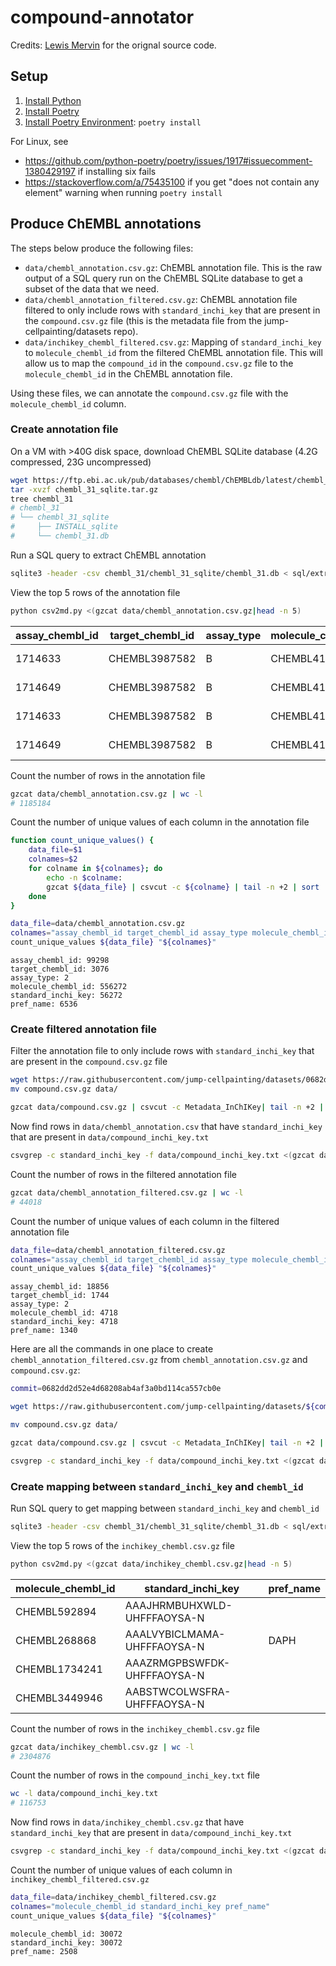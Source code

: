 # compound-annotator

Credits: [Lewis Mervin](https://github.com/lewismervin1) for the orignal source code.

## Setup

1. [Install Python](https://www.python.org/downloads/)
1. [Install Poetry](https://python-poetry.org/docs/#installation)
1. [Install Poetry Environment](https://python-poetry.org/docs/basic-usage/#installing-dependencies): `poetry install`

For Linux, see

- <https://github.com/python-poetry/poetry/issues/1917#issuecomment-1380429197> if installing six fails
- <https://stackoverflow.com/a/75435100> if you get "does not contain any element" warning when running `poetry install`

## Produce ChEMBL annotations

The steps below produce the following files:

- `data/chembl_annotation.csv.gz`: ChEMBL annotation file. This is the raw output of a SQL query run on the ChEMBL SQLite database to get a subset of the data that we need.
- `data/chembl_annotation_filtered.csv.gz`: ChEMBL annotation file filtered to only include rows with `standard_inchi_key` that are present in the `compound.csv.gz` file (this is the metadata file from the jump-cellpainting/datasets repo).
- `data/inchikey_chembl_filtered.csv.gz`: Mapping of `standard_inchi_key` to `molecule_chembl_id` from the filtered ChEMBL annotation file. This will allow us to map the `compound_id` in the `compound.csv.gz` file to the `molecule_chembl_id` in the ChEMBL annotation file.

Using these files, we can annotate the `compound.csv.gz` file with the `molecule_chembl_id` column.

### Create annotation file

On a VM with >40G disk space, download ChEMBL SQLite database (4.2G compressed, 23G uncompressed)

```sh
wget https://ftp.ebi.ac.uk/pub/databases/chembl/ChEMBLdb/latest/chembl_31_sqlite.tar.gz
tar -xvzf chembl_31_sqlite.tar.gz
tree chembl_31
# chembl_31
# └── chembl_31_sqlite
#     ├── INSTALL_sqlite
#     └── chembl_31.db
```

Run a SQL query to extract ChEMBL annotation

```sh
sqlite3 -header -csv chembl_31/chembl_31_sqlite/chembl_31.db < sql/extract_chembl_annotation.sql | gzip > data/chembl_annotation.csv.gz
```

View the top 5 rows of the annotation file

```sh
python csv2md.py <(gzcat data/chembl_annotation.csv.gz|head -n 5)
```

| assay_chembl_id | target_chembl_id | assay_type | molecule_chembl_id | pchembl_value | confidence_score | standard_inchi_key          | pref_name |
|-----------------|------------------|------------|--------------------|---------------|------------------|-----------------------------|-----------|
| 1714633         | CHEMBL3987582    | B          | CHEMBL4107559      | 6.07          | 7                | UVVXRMZCPKQLAO-OAHLLOKOSA-N |           |
| 1714649         | CHEMBL3987582    | B          | CHEMBL4107559      | 5.86          | 7                | UVVXRMZCPKQLAO-OAHLLOKOSA-N |           |
| 1714633         | CHEMBL3987582    | B          | CHEMBL4108338      | 6.15          | 7                | OZBMIGDQBBMIRA-CQSZACIVSA-N |           |
| 1714649         | CHEMBL3987582    | B          | CHEMBL4108338      | 5.84          | 7                | OZBMIGDQBBMIRA-CQSZACIVSA-N |           |

Count the number of rows in the annotation file

```sh
gzcat data/chembl_annotation.csv.gz | wc -l
# 1185184
```

Count the number of unique values of each column in the annotation file

```sh
function count_unique_values() {
    data_file=$1
    colnames=$2
    for colname in ${colnames}; do
        echo -n $colname:
        gzcat ${data_file} | csvcut -c ${colname} | tail -n +2 | sort | uniq | wc -l | tr -s " "
    done
}
```

```sh
data_file=data/chembl_annotation.csv.gz
colnames="assay_chembl_id target_chembl_id assay_type molecule_chembl_id standard_inchi_key pref_name"
count_unique_values ${data_file} "${colnames}"
```

```text
assay_chembl_id: 99298
target_chembl_id: 3076
assay_type: 2
molecule_chembl_id: 556272
standard_inchi_key: 56272
pref_name: 6536
```

### Create filtered annotation file

Filter the annotation file to only include rows with `standard_inchi_key` that are present in the `compound.csv.gz` file

```sh
wget https://raw.githubusercontent.com/jump-cellpainting/datasets/0682dd2d52e4d68208ab4af3a0bd114ca557cb0e/metadata/compound.csv.gz
mv compound.csv.gz data/
```

```sh
gzcat data/compound.csv.gz | csvcut -c Metadata_InChIKey| tail -n +2 | sort | uniq > data/compound_inchi_key.txt
```

Now find rows in `data/chembl_annotation.csv` that have `standard_inchi_key` that are present in `data/compound_inchi_key.txt`

```sh
csvgrep -c standard_inchi_key -f data/compound_inchi_key.txt <(gzcat data/chembl_annotation.csv.gz) | gzip > data/chembl_annotation_filtered.csv.gz
```

Count the number of rows in the filtered annotation file

```sh
gzcat data/chembl_annotation_filtered.csv.gz | wc -l
# 44018
```

Count the number of unique values of each column in the filtered annotation file

```sh
data_file=data/chembl_annotation_filtered.csv.gz
colnames="assay_chembl_id target_chembl_id assay_type molecule_chembl_id standard_inchi_key pref_name"
count_unique_values ${data_file} "${colnames}"
```

```text
assay_chembl_id: 18856
target_chembl_id: 1744
assay_type: 2
molecule_chembl_id: 4718
standard_inchi_key: 4718
pref_name: 1340
```

Here are all the commands in one place to create `chembl_annotation_filtered.csv.gz` from `chembl_annotation.csv.gz` and `compound.csv.gz`:

```sh
commit=0682dd2d52e4d68208ab4af3a0bd114ca557cb0e

wget https://raw.githubusercontent.com/jump-cellpainting/datasets/${commit}/metadata/compound.csv.gz

mv compound.csv.gz data/

gzcat data/compound.csv.gz | csvcut -c Metadata_InChIKey| tail -n +2 | sort | uniq > data/compound_inchi_key.txt

csvgrep -c standard_inchi_key -f data/compound_inchi_key.txt <(gzcat data/chembl_annotation.csv.gz) | gzip > data/chembl_annotation_filtered.csv.gz
```

### Create mapping between `standard_inchi_key` and `chembl_id`

Run SQL query to get mapping between `standard_inchi_key` and `chembl_id`

```sh
sqlite3 -header -csv chembl_31/chembl_31_sqlite/chembl_31.db < sql/extract_chembl_inchikey_mapping.sql  | gzip > data/inchikey_chembl.csv.gz
```

View the top 5 rows of the `inchikey_chembl.csv.gz` file

```sh
python csv2md.py <(gzcat data/inchikey_chembl.csv.gz|head -n 5)
```

| molecule_chembl_id | standard_inchi_key          | pref_name |
|--------------------|-----------------------------|-----------|
| CHEMBL592894       | AAAJHRMBUHXWLD-UHFFFAOYSA-N |           |
| CHEMBL268868       | AAALVYBICLMAMA-UHFFFAOYSA-N | DAPH      |
| CHEMBL1734241      | AAAZRMGPBSWFDK-UHFFFAOYSA-N |           |
| CHEMBL3449946      | AABSTWCOLWSFRA-UHFFFAOYSA-N |           |

Count the number of rows in the `inchikey_chembl.csv.gz` file

```sh
gzcat data/inchikey_chembl.csv.gz | wc -l
# 2304876
```

Count the number of rows in the `compound_inchi_key.txt` file

```sh
wc -l data/compound_inchi_key.txt
# 116753
```

Now find rows in `data/inchikey_chembl.csv.gz` that have `standard_inchi_key` that are present in `data/compound_inchi_key.txt`

```sh
csvgrep -c standard_inchi_key -f data/compound_inchi_key.txt <(gzcat data/inchikey_chembl.csv.gz) | gzip > data/inchikey_chembl_filtered.csv.gz
```

Count the number of unique values of each column in `inchikey_chembl_filtered.csv.gz`

```sh
data_file=data/inchikey_chembl_filtered.csv.gz
colnames="molecule_chembl_id standard_inchi_key pref_name"
count_unique_values ${data_file} "${colnames}"
```

```text
molecule_chembl_id: 30072
standard_inchi_key: 30072
pref_name: 2508
```
